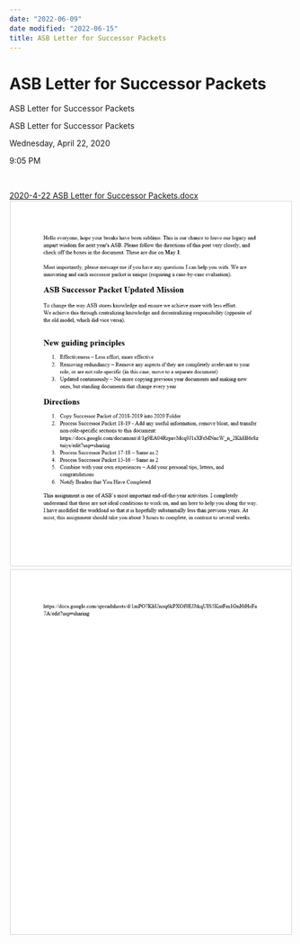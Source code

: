 ```yaml
---
date: "2022-06-09"
date modified: "2022-06-15"
title: ASB Letter for Successor Packets
---
```


# ASB Letter for Successor Packets
ASB Letter for Successor Packets

ASB Letter for Successor Packets

Wednesday, April 22, 2020

9:05 PM

 

[2020-4-22 ASB Letter for Successor Packets.docx](../../../_resources/a5b20d5fc8bd40f38e3d7fd7bc869495.docx)![8877ca288b9e4ee9a2c4671dc7dfbc47](../../../_resources/8877ca288b9e4ee9a2c4671dc7dfbc47.png)![a2af97cdb4b543d4991c346b242e9e68](../../../_resources/a2af97cdb4b543d4991c346b242e9e68.png)
